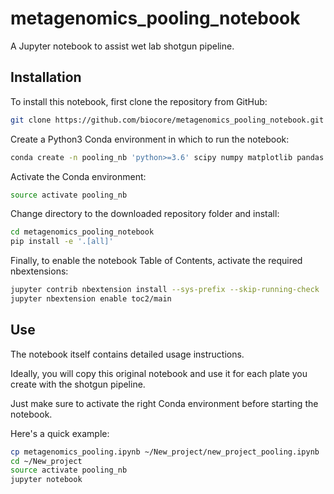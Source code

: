 # metagenomics_pooling_notebook

A Jupyter notebook to assist wet lab shotgun pipeline.

## Installation

To install this notebook, first clone the repository from GitHub:

```bash
git clone https://github.com/biocore/metagenomics_pooling_notebook.git
```

Create a Python3 Conda environment in which to run the notebook:

```bash
conda create -n pooling_nb 'python>=3.6' scipy numpy matplotlib pandas
```

Activate the Conda environment:

```bash
source activate pooling_nb
```

Change directory to the downloaded repository folder and install:

```bash
cd metagenomics_pooling_notebook
pip install -e '.[all]'
```

Finally, to enable the notebook Table of Contents, activate the
required nbextensions:

```bash
jupyter contrib nbextension install --sys-prefix --skip-running-check
jupyter nbextension enable toc2/main
```


## Use

The notebook itself contains detailed usage instructions. 

Ideally, you will copy this original notebook and use it for each plate you
create with the shotgun pipeline.

Just make sure to activate the right Conda environment before starting the
notebook.

Here's a quick example:

```bash
cp metagenomics_pooling.ipynb ~/New_project/new_project_pooling.ipynb
cd ~/New_project
source activate pooling_nb
jupyter notebook
```
